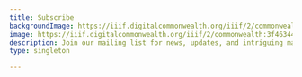 ```yaml
---
title: Subscribe
backgroundImage: https://iiif.digitalcommonwealth.org/iiif/2/commonwealth:3f463366g/1292,3248,8404,3417/1200,/0/default.jpg
image: https://iiif.digitalcommonwealth.org/iiif/2/commonwealth:3f4634466/2291,2158,3532,2116/1200,/0/default.jpg
description: Join our mailing list for news, updates, and intriguing material from the collections
type: singleton

---
```


<!-- Begin Constant Contact Inline Form Code -->
<div class="ctct-inline-form" data-form-id="f678243f-590b-44ec-b039-c05cebf05665"></div>
<!-- End Constant Contact Inline Form Code -->